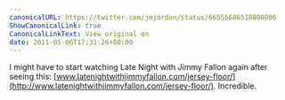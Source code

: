 ```yaml
---
canonicalURL: https://twitter.com/jmjordan/status/66555686510800896
ShowCanonicalLink: true
CanonicalLinkText: View original on
date: 2011-05-06T17:31:26+00:00
---
```

I might have to start watching Late Night with Jimmy Fallon again after seeing this: [www.latenightwithjimmyfallon.com/jersey-floor/](http://www.latenightwithjimmyfallon.com/jersey-floor/). Incredible.